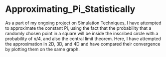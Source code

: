# Approximating_Pi_Statistically

As a part of my ongoing project on Simulation Techniques, I have attempted to approximate the constant Pi, using the fact that the probability that a randomly chosen point in a square will be inside the inscribed circle with a probability of $\pi/4$, and also the central limit theorem. Here, I have attempted the approximation in 2D, 3D, and 4D and have compared their convergence by plotting them on the same graph.
